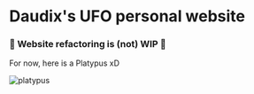 # Daudix's UFO personal website

### 🚧 Website refactoring is (not) WIP 🚧

For now, here is a Platypus xD

![platypus](https://upload.wikimedia.org/wikipedia/commons/thumb/b/bf/Platypus_by_Lewin.jpg/903px-Platypus_by_Lewin.jpg)
